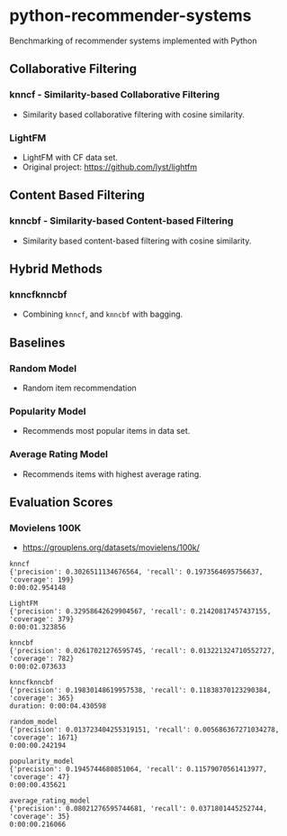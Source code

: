 # python-recommender-systems
Benchmarking of recommender systems implemented with Python

## Collaborative Filtering

### knncf - Similarity-based Collaborative Filtering

- Similarity based collaborative filtering with cosine similarity.

### LightFM

- LightFM with CF data set.
- Original project: https://github.com/lyst/lightfm

## Content Based Filtering

### knncbf - Similarity-based Content-based Filtering

- Similarity based content-based filtering with cosine similarity.

## Hybrid Methods 

### knncfknncbf

- Combining `knncf`, and `knncbf` with bagging. 

## Baselines

### Random Model

- Random item recommendation

### Popularity Model

- Recommends most popular items in data set.

### Average Rating Model

- Recommends items with highest average rating.

## Evaluation Scores

### Movielens 100K

- https://grouplens.org/datasets/movielens/100k/

```
knncf
{'precision': 0.3026511134676564, 'recall': 0.1973564695756637, 'coverage': 199}
0:00:02.954148

LightFM
{'precision': 0.32958642629904567, 'recall': 0.21420817457437155, 'coverage': 379}
0:00:01.323856

knncbf
{'precision': 0.02617021276595745, 'recall': 0.013221324710552727, 'coverage': 782}
0:00:02.073633

knncfknncbf
{'precision': 0.19830148619957538, 'recall': 0.11838370123290384, 'coverage': 365}
duration: 0:00:04.430598

random_model
{'precision': 0.013723404255319151, 'recall': 0.005686367271034278, 'coverage': 1671}
0:00:00.242194

popularity_model
{'precision': 0.1945744680851064, 'recall': 0.11579070561413977, 'coverage': 47}
0:00:00.435621

average_rating_model
{'precision': 0.08021276595744681, 'recall': 0.0371801445252744, 'coverage': 35}
0:00:00.216066

```
